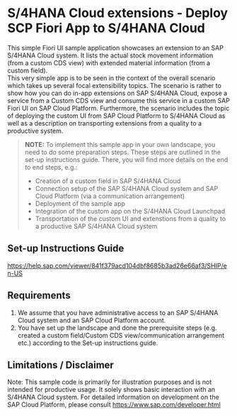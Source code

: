 # S/4HANA Cloud extensions - Deploy SCP Fiori App to S/4HANA Cloud
This simple Fiori UI sample application showcases an extension to an SAP S/4HANA Cloud system. It lists the actual stock movement information (from a custom CDS view) with extended material information (from a custom field).<br/> This very simple app is to be seen in the context of the overall scenario which takes up several focal extensibility topics. The scenario is rather to show how you can do in-app extensions on SAP S/4HANA Cloud, expose a service from a Custom CDS view and consume this service in a custom SAP Fiori UI on SAP Cloud Platform. Furthermore, the scenario includes the topic of deploying the custom UI from SAP Cloud Platform to S/4HANA Cloud as well as a description on transporting extensions from a quality to a productive system. 

> **NOTE:** To implement this sample app in your own landscape, you need to do some preparation steps. These steps are outlined in the set-up instructions guide. There, you will find more details on the end to end steps, e.g.:
> * Creation of a custom field in SAP S/4HANA Cloud
> * Connection setup of the SAP S/4HANA Cloud system and SAP Cloud Platform (via a communication arrangement)
> * Deployment of the sample app
> * Integration of the custom app on the S/4HANA Cloud Launchpad
> * Transportation of the custom UI and extenstions from a quality to a productive SAP S/4HANA Cloud system

Set-up Instructions Guide
-------------
https://help.sap.com/viewer/841f379acd104dbf8685b3ad26e66af3/SHIP/en-US

Requirements
-------------
1. We assume that you have administrative access to an SAP S/4HANA Cloud system and an SAP Cloud Platform account.
2. You have set up the landscape and done the prerequisite steps (e.g. created a custom field/Custom CDS view/communication arrangement etc.) according to the Set-up instructions guide.


Limitations / Disclaimer
------------------------
Note: This sample code is primarily for illustration purposes and is not intended for productive usage. It solely shows basic interaction with an S/4HANA Cloud system. For detailed information on development on the SAP Cloud Platform, please consult https://www.sap.com/developer.html
